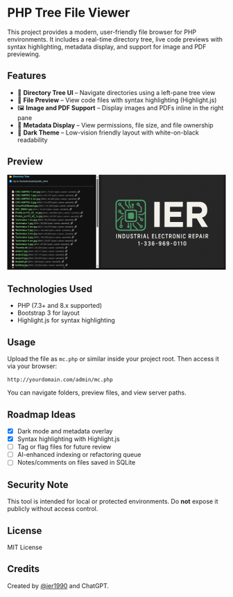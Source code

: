 # PHP Tree File Viewer

This project provides a modern, user-friendly file browser for PHP environments. It includes a real-time directory tree, live code previews with syntax highlighting, metadata display, and support for image and PDF previewing.

## Features

- 📂 **Directory Tree UI** – Navigate directories using a left-pane tree view
- 📝 **File Preview** – View code files with syntax highlighting (Highlight.js)
- 🖼️ **Image and PDF Support** – Display images and PDFs inline in the right pane
- 📜 **Metadata Display** – View permissions, file size, and file ownership
- 🌙 **Dark Theme** – Low-vision friendly layout with white-on-black readability

## Preview

![File Viewer Screenshot](assets/mc.png)


## Technologies Used

- PHP (7.3+ and 8.x supported)
- Bootstrap 3 for layout
- Highlight.js for syntax highlighting

## Usage

Upload the file as `mc.php` or similar inside your project root. Then access it via your browser:

```
http://yourdomain.com/admin/mc.php
```

You can navigate folders, preview files, and view server paths.

## Roadmap Ideas

- [x] Dark mode and metadata overlay
- [x] Syntax highlighting with Highlight.js
- [ ] Tag or flag files for future review
- [ ] AI-enhanced indexing or refactoring queue
- [ ] Notes/comments on files saved in SQLite

## Security Note
This tool is intended for local or protected environments. Do **not** expose it publicly without access control.

## License
MIT License

## Credits
Created by [@ier1990](https://github.com/ier1990) and ChatGPT.




